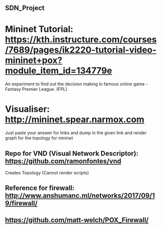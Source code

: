 ## SDN_Project

# Mininet Tutorial: https://kth.instructure.com/courses/7689/pages/ik2220-tutorial-video-mininet+pox?module_item_id=134779e
An experiment to find out the decision making in famous online game - Fantasy Premier League. (FPL)

# Visualiser: http://mininet.spear.narmox.com
Just paste your answer for links and dump in the given link and render graph for the topology for mininet

## Repo for VND (Visual Network Descriptor): https://github.com/ramonfontes/vnd
Creates Topology (Cannot render scripts)

## Reference for firewall: http://www.anshumanc.ml/networks/2017/09/19/firewall/
##                           https://github.com/matt-welch/POX_Firewall/
                            
                            
